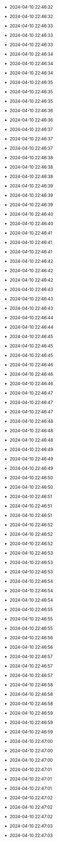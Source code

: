 
- 2024-04-10 22:46:32

- 2024-04-10 22:46:32

- 2024-04-10 22:46:33

- 2024-04-10 22:46:33

- 2024-04-10 22:46:33

- 2024-04-10 22:46:34

- 2024-04-10 22:46:34

- 2024-04-10 22:46:34

- 2024-04-10 22:46:35

- 2024-04-10 22:46:35

- 2024-04-10 22:46:35

- 2024-04-10 22:46:36

- 2024-04-10 22:46:36

- 2024-04-10 22:46:37

- 2024-04-10 22:46:37

- 2024-04-10 22:46:37

- 2024-04-10 22:46:38

- 2024-04-10 22:46:38

- 2024-04-10 22:46:38

- 2024-04-10 22:46:39

- 2024-04-10 22:46:39

- 2024-04-10 22:46:39

- 2024-04-10 22:46:40

- 2024-04-10 22:46:40

- 2024-04-10 22:46:41

- 2024-04-10 22:46:41

- 2024-04-10 22:46:41

- 2024-04-10 22:46:42

- 2024-04-10 22:46:42

- 2024-04-10 22:46:42

- 2024-04-10 22:46:43

- 2024-04-10 22:46:43

- 2024-04-10 22:46:43

- 2024-04-10 22:46:44

- 2024-04-10 22:46:44

- 2024-04-10 22:46:45

- 2024-04-10 22:46:45

- 2024-04-10 22:46:45

- 2024-04-10 22:46:46

- 2024-04-10 22:46:46

- 2024-04-10 22:46:46

- 2024-04-10 22:46:47

- 2024-04-10 22:46:47

- 2024-04-10 22:46:47

- 2024-04-10 22:46:48

- 2024-04-10 22:46:48

- 2024-04-10 22:46:48

- 2024-04-10 22:46:49

- 2024-04-10 22:46:49

- 2024-04-10 22:46:49

- 2024-04-10 22:46:50

- 2024-04-10 22:46:50

- 2024-04-10 22:46:51

- 2024-04-10 22:46:51

- 2024-04-10 22:46:51

- 2024-04-10 22:46:52

- 2024-04-10 22:46:52

- 2024-04-10 22:46:52

- 2024-04-10 22:46:53

- 2024-04-10 22:46:53

- 2024-04-10 22:46:53

- 2024-04-10 22:46:54

- 2024-04-10 22:46:54

- 2024-04-10 22:46:54

- 2024-04-10 22:46:55

- 2024-04-10 22:46:55

- 2024-04-10 22:46:55

- 2024-04-10 22:46:56

- 2024-04-10 22:46:56

- 2024-04-10 22:46:57

- 2024-04-10 22:46:57

- 2024-04-10 22:46:57

- 2024-04-10 22:46:58

- 2024-04-10 22:46:58

- 2024-04-10 22:46:58

- 2024-04-10 22:46:59

- 2024-04-10 22:46:59

- 2024-04-10 22:46:59

- 2024-04-10 22:47:00

- 2024-04-10 22:47:00

- 2024-04-10 22:47:00

- 2024-04-10 22:47:01

- 2024-04-10 22:47:01

- 2024-04-10 22:47:01

- 2024-04-10 22:47:02

- 2024-04-10 22:47:02

- 2024-04-10 22:47:02

- 2024-04-10 22:47:03

- 2024-04-10 22:47:03
